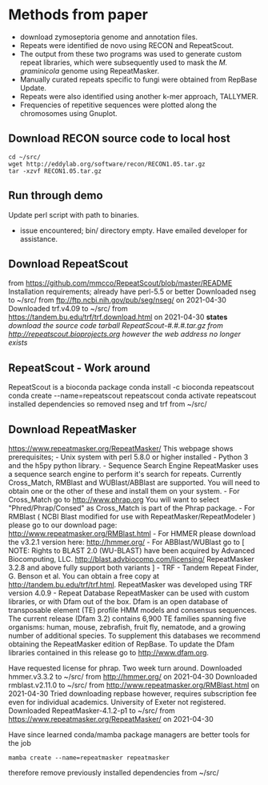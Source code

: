 # Methods from paper
- download zymoseptoria genome and annotation files.
- Repeats were identified de novo using RECON and RepeatScout.
- The output from these two programs was used to generate custom repeat libraries, which were subsequently used to mask the *M. graminicola* genome using RepeatMasker. 
- Manually curated repeats specific to fungi were obtained from RepBase Update. 
- Repeats were also identified using another k-mer approach, TALLYMER.
- Frequencies of repetitive sequences were plotted along the chromosomes using Gnuplot.

## Download RECON source code to local host

    cd ~/src/
    wget http://eddylab.org/software/recon/RECON1.05.tar.gz
    tar -xzvf RECON1.05.tar.gz

## Run through demo
Update perl script with path to binaries.
- issue encountered; bin/ directory empty. Have emailed developer for assistance.

## Download RepeatScout
from https://github.com/mmcco/RepeatScout/blob/master/README
Installation requirements;
already have perl-5.5 or better
Downloaded nseg to ~/src/ from ftp://ftp.ncbi.nih.gov/pub/seg/nseg/ on 2021-04-30
Downloaded trf.v4.09 to ~/src/ from https://tandem.bu.edu/trf/trf.download.html on 2021-04-30
**states** *download the source code tarball RepeatScout-#.#.#.tar.gz 
     from http://repeatscout.bioprojects.org however the web address no longer exists*

## RepeatScout - Work around
RepeatScout is a bioconda package
    conda install -c bioconda repeatscout
    conda create --name=repeatscout repeatscout
    conda activate repeatscout
installed dependencies so  removed nseg and trf from ~/src/

## Download RepeatMasker
https://www.repeatmasker.org/RepeatMasker/
This webpage shows prerequisites;
    - Unix system with perl 5.8.0 or higher installed
    - Python 3 and the h5py python library.
    - Sequence Search Engine
    RepeatMasker uses a sequence search engine to perform it's search for repeats. Currently Cross_Match, RMBlast and WUBlast/ABBlast are supported. You will need to obtain one or the other of these and install them on your system.
        - For Cross_Match go to http://www.phrap.org You will want to select "Phred/Phrap/Consed" as Cross_Match is part of the Phrap package.
        - For RMBlast ( NCBI Blast modified for use with RepeatMasker/RepeatModeler ) please go to our download page: http://www.repeatmasker.org/RMBlast.html
        - For HMMER please download the v3.2.1 version here: http://hmmer.org/
        - For ABBlast/WUBlast go to [ NOTE: Rights to BLAST 2.0 (WU-BLAST) have been acquired by Advanced Biocomputing, LLC. http://blast.advbiocomp.com/licensing/ RepeatMasker 3.2.8 and above fully support both variants ]
    - TRF - Tandem Repeat Finder, G. Benson et al.
You can obtain a free copy at http://tandem.bu.edu/trf/trf.html. RepeatMasker was developed using TRF version 4.0.9
    - Repeat Database
RepeatMasker can be used with custom libraries, or with Dfam out of the box. Dfam is an open database of transposable element (TE) profile HMM models and consensus sequences. The current release (Dfam 3.2) contains 6,900 TE families spanning five organisms: human, mouse, zebrafish, fruit fly, nematode, and a growing number of additional species. To supplement this databases we recommend obtaining the RepeatMasker edition of RepBase.
To update the Dfam libraries contained in this release go to http://www.dfam.org.

Have requested license for phrap. Two week turn around.
Downloaded hmmer.v3.3.2 to ~/src/ from http://hmmer.org/ on 2021-04-30
Downloaded rmblast.v2.11.0 to ~/src/ from http://www.repeatmasker.org/RMBlast.html on 2021-04-30
Tried downloading repbase however, requires subscription fee even for individual academics.
    University of Exeter not registered.
Downloaded RepeatMasker-4.1.2-p1 to ~/src/ from https://www.repeatmasker.org/RepeatMasker/ on 2021-04-30 

Have since learned conda/mamba package managers are better tools for the job

    mamba create --name=repeatmasker repeatmasker
therefore remove previously installed dependencies from ~/src/